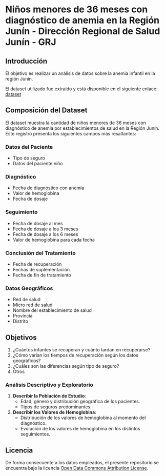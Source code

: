# Niños menores de 36 meses con diagnóstico de anemia en la Región Junín - Dirección Regional de Salud Junín - GRJ

## Introducción

El objetivo es realizar un análisis de datos sobre la anemia infantil en la región Junín.

El dataset utilizado fue extraído y está disponible en el siguiente enlace: [dataset](https://www.datosabiertos.gob.pe/dataset/ni%C3%B1os-menores-de-36-meses-con-dx-de-anemia-en-la-regi%C3%B3n-jun%C3%ADn-direcci%C3%B3n-regional-de-salud)

## Composición del Dataset

El dataset muestra la cantidad de niños menores de 36 meses con diagnóstico de anemia por establecimientos de salud en la Región Junín. Este registro presenta los siguientes campos más resaltantes:

### Datos del Paciente

- Tipo de seguro
- Datos del paciente niño

### Diagnóstico

- Fecha de diagnóstico con anemia
- Valor de hemoglobina
- Fecha de dosaje

### Seguimiento

- Fecha de dosaje al mes
- Fecha de dosaje a los 3 meses
- Fecha de dosaje a los 6 meses
- Valor de hemoglobina para cada fecha

### Conclusión del Tratamiento

- Fecha de recuperación
- Fechas de suplementación
- Fecha de fin de tratamiento

### Datos Geográficos

- Red de salud
- Micro red de salud
- Nombre del establecimiento de salud
- Provincia
- Distrito

## Objetivos

1. ¿Cuántos infantes se recuperan y cuánto tardan en recuperarse?
2. ¿Cómo varían los tiempos de recuperación según los datos geográficos?
3. ¿Cuáles son las diferencias según tipo de seguro?
4. Otros

### Análisis Descriptivo y Exploratorio

1. **Describir la Población de Estudio**:
    - Edad, género y distribución geográfica de los pacientes.
    - Tipos de seguros predominantes.
2. **Describir los Valores de Hemoglobina**:
    - Distribución de los valores de hemoglobina al momento del diagnóstico.
    - Evolución de los valores de hemoglobina en los distintos seguimientos.

## Licencia

De forma consecuente a los datos empleados, el presente repositorio se encuentra bajo la licencia [Open Data Commons Attribution License](http://opendefinition.org/licenses/odc-by/).